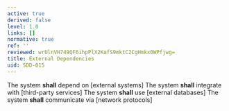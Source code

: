 ```yaml
---
active: true
derived: false
level: 1.0
links: []
normative: true
ref: ''
reviewed: wrUlnVH749QF6ihpPlX2KafS9mktC2CgHmkx0WPfjwg=
title: External Dependencies
uid: SDD-015
---
```


The system **shall** depend on [external systems]
The system **shall** integrate with [third-party services]
The system **shall** use [external databases]
The system **shall** communicate via [network protocols]